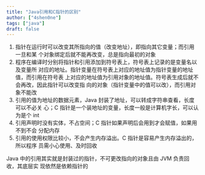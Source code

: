 ```yaml
---
title: "Java引用和C指针的区别"
author: ["4shen0ne"]
tags: ["java"]
draft: false
---
```


1.  指针在运行时可以改变其所指向的值（改变地址），即指向其它变量；而引用一旦和某
    个对象绑定后就不能再改变，总是指向最初的对象
2.  程序在编译时分别将指针和引用添加到符号表上，符号表上记录的是变量名以及变量所
    对应的地址。指针变量在符号表上对应的地址值为指针变量的地址值，而引用在符号表
    上对应的地址值为引用对象的地址值。符号表生成后就不会再改，因此指针可以改变指
    向的对象（指针变量中的值可以改），而引用对象不能改
3.  引用的值为地址的数据元素，Java 封装了地址，可以转成字符串查看，长度可以不必关
    心；C 指针是一个装地址的变量，长度一般是计算机字长，可以认为是个 int
4.  引用声明时没有实体，不占空间；C 指针如果声明后会用到才会赋值，如果用不到不会
    分配内存
5.  引用的使用权限比较小，不会产生内存溢出。C 指针是容易产生内存溢出的，所以程序
    员需小心使用、及时回收

Java 中的引用其实就是封装过的指针，不可更改指向的对象且由 JVM 负责回收，其底层实
现依然是依赖指针的
